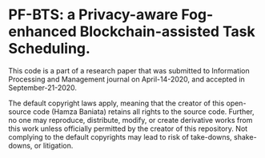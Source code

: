 # PF-BTS: a Privacy-aware Fog-enhanced Blockchain-assisted Task Scheduling.

This code is a part of a research paper that was submitted to Information Processing and Management journal on April-14-2020, and accepted in September-21-2020.

The default copyright laws apply, meaning that the creator of this open-source code (Hamza Baniata) retains all rights to the source code.
Further, no one may reproduce, distribute, modify, or create derivative works from this work unless officially permitted by the creator of this repository. Not complying to the default copyrights may lead to risk of take-downs, shake-downs, or litigation.
